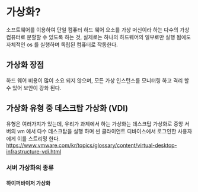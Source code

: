 # 가상화? 

소프트웨어를 이용하여 단일 컴퓨터 하드 웨어 요소를 가상 머신이라 하는 다수의 가상 컴퓨터로 분할할 수 있도록 하는 것, 
실제로는 하나의 하드웨어의 일부로만 실행 됨에도 자체적인 os 를 실행하며 독립된 컴퓨터로 작동한다. 

## 가상화 장점

하드 웨어 비용이 많이 소요 되지 않으며, 모든 가상 인스턴스를 모니터링 하고 격리 할 수 있어 보안이 강화 된다.

## 가상화 유형 중 데스크탑 가상화 (VDI)
유형은 여러가지가 있는데, 우리가 과제에서 하는 가상화는 데스크탑 가상화로 중앙 서버의 vm 에서 다수 데스크탑을 실행 하며 씬 클라이언트 디바이스에서 로그인한 사용자에게 이를 스트리밍 한다. 
https://www.vmware.com/kr/topics/glossary/content/virtual-desktop-infrastructure-vdi.html

### 서버 가상화의 종류  
#### 하이퍼바이저 가상화 
